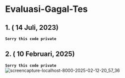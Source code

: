 # Evaluasi-Gagal-Tes

## 1. ( 14 Juli, 2023)
 **`Sorry this code private`**


## 2. ( 10 Februari, 2025)
 **`Sorry this code private`**
![screencapture-localhost-8000-2025-02-12-20_57_36](https://github.com/user-attachments/assets/be643d56-e980-4427-a2ba-ee7153ec3d24)
